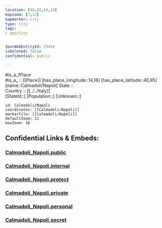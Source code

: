 ```yaml
---
location: [40,85,14,18] 
mapzoom: [7,12] 
mapmarker: city 
type: City
tags:
- geo/City


SpocWebEntityId: 29454
isDeleted: false
confidential: public

---
```

#is_a_/Place  
#is_a_ :: [[Place]] 
[has_place_longitude::14,18] 
[has_place_latitude::40,85] 
[name::Calmadoli/Napoli] 
State ::  
Country :: [[../../Italy]]  
[StateId::] 
[Population::] 
[Unknown::] 


```leaflet
id: Calmadoli/Napoli
coordinates: [[Calmadoli/Napoli]] 
markerFile: [[Calmadoli/Napoli]] 
defaultZoom: 11 
maxZoom: 18
```


## Confidential Links & Embeds: 

### [Calmadoli_Napoli.public](/_public/\Earth\Continent\Europe\Europe~South\Italy\CityCalmadoli_Napoli.public.md) 

### [Calmadoli_Napoli.internal](/_internal/\Earth\Continent\Europe\Europe~South\Italy\CityCalmadoli_Napoli.internal.md) 

### [Calmadoli_Napoli.protect](/_protect/\Earth\Continent\Europe\Europe~South\Italy\CityCalmadoli_Napoli.protect.md) 

### [Calmadoli_Napoli.private](/_private/\Earth\Continent\Europe\Europe~South\Italy\CityCalmadoli_Napoli.private.md) 

### [Calmadoli_Napoli.personal](/_personal/\Earth\Continent\Europe\Europe~South\Italy\CityCalmadoli_Napoli.personal.md) 

### [Calmadoli_Napoli.secret](/_secret/\Earth\Continent\Europe\Europe~South\Italy\CityCalmadoli_Napoli.secret.md)

